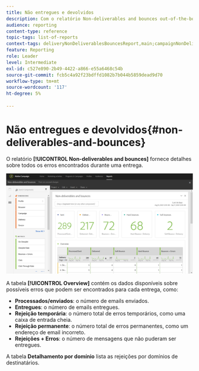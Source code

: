 ```yaml
---
title: Não entregues e devolvidos
description: Com o relatório Non-deliverables and bounces out-of-the-box, saiba mais sobre os erros que podem ocorrer em seu delivery.
audience: reporting
content-type: reference
topic-tags: list-of-reports
context-tags: deliveryNonDeliverablesBouncesReport,main;campaignNonDeliverablesBouncesReport,main;programNonDeliverablesBouncesReport,main
feature: Reporting
role: Leader
level: Intermediate
exl-id: c527e890-2b49-4422-a866-e55a6468c54b
source-git-commit: fcb5c4a92f23bdffd1082b7b044b5859dead9d70
workflow-type: tm+mt
source-wordcount: '117'
ht-degree: 5%

---
```


# Não entregues e devolvidos{#non-deliverables-and-bounces}

O relatório **[!UICONTROL Non-deliverables and bounces]** fornece detalhes sobre todos os erros encontrados durante uma entrega.

![](assets/delivery_reports_7.png)

A tabela **[!UICONTROL Overview]** contém os dados disponíveis sobre possíveis erros que podem ser encontrados para cada entrega, como:

* **Processados/enviados**: o número de emails enviados.
* **Entregues**: o número de emails entregues.
* **Rejeição temporária**: o número total de erros temporários, como uma caixa de entrada cheia.
* **Rejeição permanente**: o número total de erros permanentes, como um endereço de email incorreto.
* **Rejeições + Erros**: o número de mensagens que não puderam ser entregues.

A tabela **Detalhamento por domínio** lista as rejeições por domínios de destinatários.

